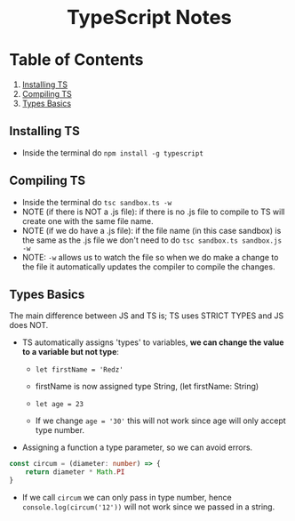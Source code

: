<h1 style="text-align: center; font-size: 2.5em;">TypeScript Notes</h1>

# Table of Contents
1. [Installing TS](#installing-TS)
2. [Compiling TS](#compiling-TS)
3. [Types Basics](#types-basics)

## Installing TS <a name="installing-TS"></a>
* Inside the terminal do `npm install -g typescript`

## Compiling TS <a name="compiling-TS"></a>
* Inside the terminal do `tsc sandbox.ts -w`
* NOTE (if there is NOT a .js file): if there is no .js file to compile to TS will create one with the same file name.
* NOTE (if we do have a .js file): if the file name (in this case sandbox) is the same as the .js file we don't need to do `tsc sandbox.ts sandbox.js -w`
* NOTE: `-w` allows us to watch the file so when we do make a change to the file it automatically updates the compiler to compile the changes.

## Types Basics <a name="types-basics"></a>
The main difference between JS and TS is; TS uses STRICT TYPES and JS does NOT.

* TS automatically assigns 'types' to variables, **we can change the value to a variable but not type**:
    * `let firstName = 'Redz'`
    * firstName is now assigned type String, (let firstName: String)

    * `let age = 23`
    * If we change `age = '30'` this will not work since age will only accept type number.

* Assigning a function a type parameter, so we can avoid errors.
```typescript 
const circum = (diameter: number) => {
    return diameter * Math.PI
} 
```
*  If we call `circum` we can only pass in type number, hence `console.log(circum('12'))` will not work since we passed in a string.
    
    



